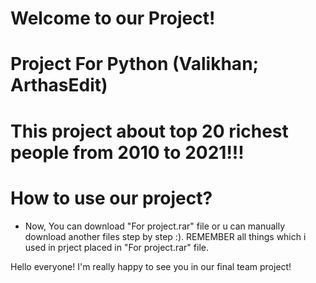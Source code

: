 # Welcome to our Project!
# Project For Python (Valikhan; ArthasEdit)
# This project about top 20 richest people from 2010 to 2021!!!
# How to use our project?

- Now, You can download "For project.rar" file or u can manually download another files step by step :). REMEMBER all things which i used in prject placed in "For project.rar" file.

Hello everyone! I'm really happy to see you in our final team project! 
